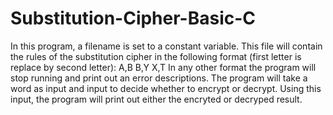 # Substitution-Cipher-Basic-C
In this program, a filename is set to a constant variable. This file will contain the rules of the substitution cipher in the following format (first letter is replace by second letter):
A,B
B,Y
X,T
In any other format the program will stop running and print out an error descriptions. The program will take a word as input and input to decide whether to encrypt or decrypt. Using this input, the program will print out either the encryted or decryped result.

